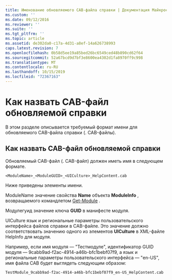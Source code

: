 ```yaml
---
title: Именование обновляемого CAB-файла справки | Документация Майкрософт
ms.custom: ''
ms.date: 09/12/2016
ms.reviewer: ''
ms.suite: ''
ms.tgt_pltfrm: ''
ms.topic: article
ms.assetid: de302da0-c17a-4d31-a8ef-14a626738993
caps.latest.revision: 7
ms.openlocfilehash: 0b58d5ee19a85bed26bc6549ced48b890cd62f64
ms.sourcegitcommit: 52a67bcd9d7bf3e8600ea4302d1fa8970ff9c998
ms.translationtype: MT
ms.contentlocale: ru-RU
ms.lasthandoff: 10/15/2019
ms.locfileid: "72367163"
---
```

# <a name="how-to-name-an-updatable-help-cab-file"></a>Как назвать CAB-файл обновляемой справки

В этом разделе описывается требуемый формат имени для обновляемого CAB-файла справки (. CAB-файлы).

## <a name="how-to-name-an-updatable-help-cab-file"></a>Как назвать CAB-файл обновляемой справки

Обновляемый CAB-файл (. CAB-файл) должен иметь имя в следующем формате.

`<ModuleName>_<ModuleGUID>_<UICulture>_HelpContent.cab`

Ниже приведены элементы имени.

ModuleName значение свойства **Name** объекта **ModuleInfo** , возвращаемого командлетом [Get-Module](/powershell/module/Microsoft.PowerShell.Core/Get-Module) .

Модулегуид значение ключа **GUID** в манифесте модуля.

UICulture язык и региональные параметры пользовательского интерфейса файлов справки в CAB-файле. Это значение должно соответствовать значению одного из элементов **UICulture** в XML-файле HelpInfo для модуля.

Например, если имя модуля — "Тестмодуле", идентификатор GUID модуля — 9cabb9ad-f2ac-4914-a46b-bfc1bebf07f9, а язык и региональные параметры пользовательского интерфейса — "en-US", имя файла CAB будет выглядеть следующим образом:

`TestModule_9cabb9ad-f2ac-4914-a46b-bfc1bebf07f9_en-US_HelpContent.cab`